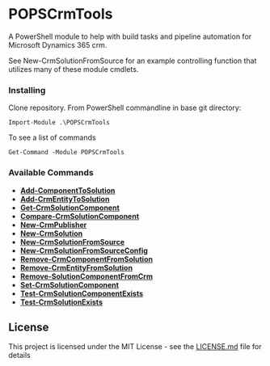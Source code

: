 # POPSCrmTools

A PowerShell module to help with build tasks and pipeline automation for Microsoft Dynamics 365 crm.

See New-CrmSolutionFromSource for an example controlling function that utilizes many of these module cmdlets.

### Installing

Clone repository. From PowerShell commandline in base git directory:

```
Import-Module .\POPSCrmTools
```

To see a list of commands

```
Get-Command -Module POPSCrmTools
```



### Available Commands
- [**Add-ComponentToSolution**](POPSCrmTools/Docs/Add-ComponentToSolution.md)
- [**Add-CrmEntityToSolution**](POPSCrmTools/Docs/Add-CrmEntityToSolution.md)
- [**Get-CrmSolutionComponent**](POPSCrmTools/Docs/Get-CrmSolutionComponent.md)
- [**Compare-CrmSolutionComponent**](POPSCrmTools/Docs/Compare-CrmSolutionComponent.md)
- [**New-CrmPublisher**](POPSCrmTools/Docs/New-CrmPublisher.md)
- [**New-CrmSolution**](POPSCrmTools/Docs/New-CrmSolution.md)
- [**New-CrmSolutionFromSource**](POPSCrmTools/Docs/New-CrmSolutionFromSource.md)
- [**New-CrmSolutionFromSourceConfig**](POPSCrmTools/Docs/New-CrmSolutionFromSourceConfig.md)
- [**Remove-CrmComponentFromSolution**](POPSCrmTools/Docs/Remove-CrmComponentFromSolution.md)
- [**Remove-CrmEntityFromSolution**](POPSCrmTools/Docs/Remove-CrmEntityFromSolution.md)
- [**Remove-SolutionComponentFromCrm**](POPSCrmTools/Docs/Remove-SolutionComponentFromCrm.md)
- [**Set-CrmSolutionComponent**](POPSCrmTools/Docs/Set-CrmSolutionComponent.md)
- [**Test-CrmSolutionComponentExists**](POPSCrmTools/Docs/Test-CrmSolutionComponentExists.md)
- [**Test-CrmSolutionExists**](POPSCrmTools/Docs/Test-CrmSolutionExists.md)

## License

This project is licensed under the MIT License - see the [LICENSE.md](LICENSE.md) file for details